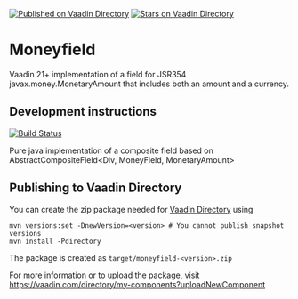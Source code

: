 [![Published on Vaadin  Directory](https://img.shields.io/badge/Vaadin%20Directory-published-00b4f0.svg)](https://vaadin.com/directory/component/moneyfield)
[![Stars on Vaadin Directory](https://img.shields.io/vaadin-directory/star/moneyfield.svg)](https://vaadin.com/directory/component/moneyfield)

# Moneyfield

Vaadin 21+ implementation of a field for JSR354 javax.money.MonetaryAmount that includes both an amount and a currency.

## Development instructions
[![Build Status](https://travis-ci.org/SebastianDietrich/moneyfield.svg?branch=master)](https://travis-ci.org/SebastianDietrich/moneyfield)

Pure java implementation of a composite field based on AbstractCompositeField<Div, MoneyField, MonetaryAmount>

## Publishing to Vaadin Directory

You can create the zip package needed for [Vaadin Directory](https://vaadin.com/directory/) using

```
mvn versions:set -DnewVersion=<version> # You cannot publish snapshot versions 
mvn install -Pdirectory
```

The package is created as `target/moneyfield-<version>.zip`

For more information or to upload the package, visit https://vaadin.com/directory/my-components?uploadNewComponent
